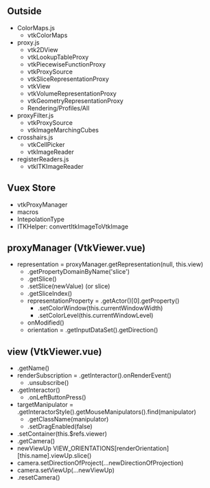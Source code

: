 ## Outside
- ColorMaps.js
    - vtkColorMaps
- proxy.js
    - vtk2DView
    - vtkLookupTableProxy
    - vtkPiecewiseFunctionProxy
    - vtkProxySource
    - vtkSliceRepresentationProxy
    - vtkView
    - vtkVolumeRepresentationProxy
    - vtkGeometryRepresentationProxy
    - Rendering/Profiles/All
- proxyFilter.js
    - vtkProxySource
    - vtkImageMarchingCubes
- crosshairs.js
    - vtkCellPicker
    - vtkImageReader
- registerReaders.js
    - vtkITKImageReader

## Vuex Store
- vtkProxyManager
- macros
- IntepolationType
- ITKHelper: convertItkImageToVtkImage

## proxyManager (VtkViewer.vue)
- representation = proxyManager.getRepresentation(null, this.view)
    - .getPropertyDomainByName('slice')
    - .getSlice()
    - .setSlice(newValue) (or slice)
    - .getSliceIndex()
    - representationProperty = .getActor()[0].getProperty()
        - .setColorWindow(this.currentWindowWidth)
        - .setColorLevel(this.currentWindowLevel)
    - onModified()
    - orientation = .getInputDataSet().getDirection()

## view (VtkViewer.vue)
- .getName()
- renderSubscription = .getInteractor().onRenderEvent()
    - .unsubscribe()
- .getInteractor()
    - .onLeftButtonPress()
- targetManipulator = .getInteractorStyle().getMouseManipulators().find(manipulator)
    - .getClassName(manipulator)
    - .setDragEnabled(false)
- .setContainer(this.$refs.viewer)
- .getCamera()
- newViewUp VIEW_ORIENTATIONS[renderOrientation][this.name].viewUp.slice()
- camera.setDirectionOfProject(...newDirectionOfProjection)
- camera.setViewUp(...newViewUp)
- .resetCamera()




